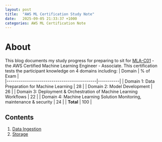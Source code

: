 ```yaml
---
layout: post
title:  "AWS ML Certification Study Note"
date:   2025-09-05 21:33:37 +1000
categories: AWS ML Certification Note
---
```

# About 
This blog documents my study progress for preparing to sit for [MLA-C01](https://aws.amazon.com/certification/certified-machine-learning-engineer-associate/) - the AWS Certified Machine Learning Engineer - Associate. This certification tests the participant knowledge on 4 domains including:
  | Domain                                       | % of Exam |  
  |----------------------------------------------|-----------|
  | Domain 1: Data Preparation for Machine Learning        | 28        | 
  | Domain 2: Model Development                            | 26        | 
  | Domain 3: Deployment & Orchestration of Machine Learning Workflows         | 22        | 
  | Domain 4: Machine Learning Solution Monitoring, maintenance & security         | 24        | 
  | **Total**         | 100        | 

## Contents
1. [Data Ingestion](/aws-ml-notes/data-ingestion/)
2. [Storage](/aws-ml-notes/storage/)
<!-- 3. [Processing](/aws-ml-notes/processing/) -->